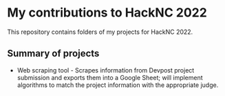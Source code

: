 # My contributions to HackNC 2022 

This repository contains folders of my projects for HackNC 2022.

## Summary of projects
- Web scraping tool - Scrapes information from Devpost project submission and exports them into a Google Sheet; will implement algorithms to match the project information with the appropriate judge.
